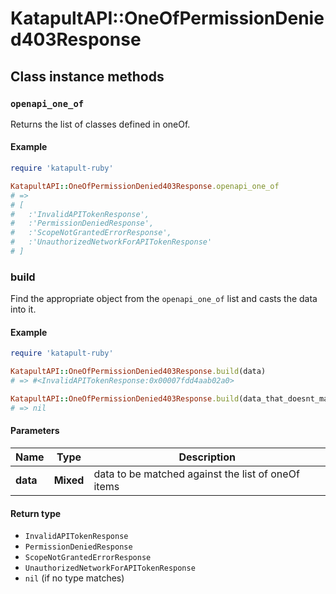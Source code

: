 # KatapultAPI::OneOfPermissionDenied403Response

## Class instance methods

### `openapi_one_of`

Returns the list of classes defined in oneOf.

#### Example

```ruby
require 'katapult-ruby'

KatapultAPI::OneOfPermissionDenied403Response.openapi_one_of
# =>
# [
#   :'InvalidAPITokenResponse',
#   :'PermissionDeniedResponse',
#   :'ScopeNotGrantedErrorResponse',
#   :'UnauthorizedNetworkForAPITokenResponse'
# ]
```

### build

Find the appropriate object from the `openapi_one_of` list and casts the data into it.

#### Example

```ruby
require 'katapult-ruby'

KatapultAPI::OneOfPermissionDenied403Response.build(data)
# => #<InvalidAPITokenResponse:0x00007fdd4aab02a0>

KatapultAPI::OneOfPermissionDenied403Response.build(data_that_doesnt_match)
# => nil
```

#### Parameters

| Name | Type | Description |
| ---- | ---- | ----------- |
| **data** | **Mixed** | data to be matched against the list of oneOf items |

#### Return type

- `InvalidAPITokenResponse`
- `PermissionDeniedResponse`
- `ScopeNotGrantedErrorResponse`
- `UnauthorizedNetworkForAPITokenResponse`
- `nil` (if no type matches)

